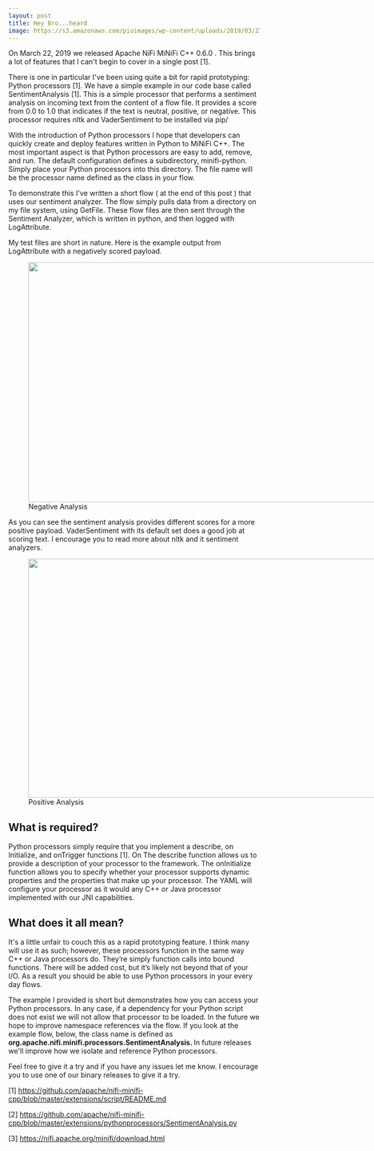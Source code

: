 ```yaml
---
layout: post
title: Hey Bro...heard
image: https://s3.amazonaws.com/pioimages/wp-content/uploads/2019/03/27004639/negative.png
---
```


<div class="blogpost-body">
	<p>On March 22, 2019 we released Apache NiFi MiNiFi C++ 0.6.0 . This brings a lot of features that I can't begin to cover in a single post [1].</p>
<p>There is one in particular I've been using quite a bit for rapid prototyping: Python processors [1]. We have a simple example in our code base called SentimentAnalysis [1]. This is a simple processor that performs a sentiment analysis on incoming text from the content of a flow file. It provides a score from 0.0 to 1.0 that indicates if the text is neutral, positive, or negative. This processor requires nltk and VaderSentiment to be installed via pip/</p>
<p>With the introduction of Python processors I hope that developers can quickly create and deploy features written in Python to MiNiFi C++. The most important aspect is that Python processors are easy to add, remove, and run. The default configuration defines a subdirectory, minifi-python. Simply place your Python processors into this directory. The file name will be the processor name defined as the class in your flow.</p>
<p>To demonstrate this I've written a short flow ( at the end of this post ) that uses our sentiment analyzer. The flow simply pulls data from a directory on my file system, using GetFile. These flow files are then sent through the Sentiment Analyzer, which is written in python, and then logged with LogAttribute.</p>
<p>My test files are short in nature. Here is the example output from LogAttribute with a negatively scored payload.</p>
<figure id="attachment_439" aria-describedby="caption-attachment-439" style="width: 1476px" class="wp-caption aligncenter"><img class="wp-image-439 size-full" src="https://s3.amazonaws.com/pioimages/wp-content/uploads/2019/03/27004639/negative.png" alt="" width="1476" height="480" srcset="https://s3.amazonaws.com/pioimages/wp-content/uploads/2019/03/27004639/negative.png 1476w, https://s3.amazonaws.com/pioimages/wp-content/uploads/2019/03/27004639/negative-300x98.png 300w, https://s3.amazonaws.com/pioimages/wp-content/uploads/2019/03/27004639/negative-768x250.png 768w, https://s3.amazonaws.com/pioimages/wp-content/uploads/2019/03/27004639/negative-1024x333.png 1024w" sizes="(max-width: 1476px) 100vw, 1476px" /><figcaption id="caption-attachment-439" class="wp-caption-text">Negative Analysis</figcaption></figure>
<p>As you can see the sentiment analysis provides different scores for a more positive payload. VaderSentiment with its default set does a good job at scoring text. I encourage you to read more about nltk and it sentiment analyzers.</p>
<figure id="attachment_441" aria-describedby="caption-attachment-441" style="width: 1535px" class="wp-caption aligncenter"><img class="wp-image-441 size-full" src="https://s3.amazonaws.com/pioimages/wp-content/uploads/2019/03/27004808/positive.png" alt="" width="1535" height="478" srcset="https://s3.amazonaws.com/pioimages/wp-content/uploads/2019/03/27004808/positive.png 1535w, https://s3.amazonaws.com/pioimages/wp-content/uploads/2019/03/27004808/positive-300x93.png 300w, https://s3.amazonaws.com/pioimages/wp-content/uploads/2019/03/27004808/positive-768x239.png 768w, https://s3.amazonaws.com/pioimages/wp-content/uploads/2019/03/27004808/positive-1024x319.png 1024w" sizes="(max-width: 1535px) 100vw, 1535px" /><figcaption id="caption-attachment-441" class="wp-caption-text">Positive Analysis</figcaption></figure>
<h2>What is required?</h2>
<p>Python processors simply require that you implement a describe, on Initialize, and onTrigger functions [1]. On The describe function allows us to provide a description of your processor to the framework. The onInitialize function allows you to specify whether your processor supports dynamic properties and the properties that make up your processor. The YAML will configure your processor as it would any C++ or Java processor implemented with our JNI capabilities.</p>
<h2>What does it all mean?</h2>
<p>It's a little unfair to couch this as a rapid prototyping feature. I think many will use it as such; however, these processors function in the same way C++ or Java processors do. They&#8217;re simply function calls into bound functions. There will be added cost, but it&#8217;s likely not beyond that of your I/O. As a result you should be able to use Python processors in your every day flows.</p>
<p>The example I provided is short but demonstrates how you can access your Python processors. In any case,  if a dependency for your Python script does not exist we will not allow that processor to be loaded. In the future we hope to improve namespace references via the flow. If you look at the example flow, below, the class name is defined as <strong>org.apache.nifi.minifi.processors.SentimentAnalysis. </strong>In future releases we'll improve how we isolate and reference Python processors.</p>
<p>Feel free to give it a try and if you have any issues let me know. I encourage you to use one of our binary releases to give it a try.</p>
<p>[1] <a href="https://github.com/apache/nifi-minifi-cpp/blob/master/extensions/script/README.md">https://github.com/apache/nifi-minifi-cpp/blob/master/extensions/script/README.md</a></p>
<p>[2] <a href="https://github.com/apache/nifi-minifi-cpp/blob/master/extensions/pythonprocessors/SentimentAnalysis.py">https://github.com/apache/nifi-minifi-cpp/blob/master/extensions/pythonprocessors/SentimentAnalysis.py</a></p>
<p>[3] <a href="https://nifi.apache.org/minifi/download.html">https://nifi.apache.org/minifi/download.html</a></p>
